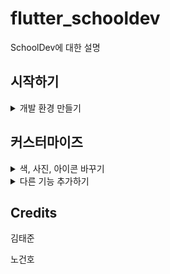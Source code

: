 # flutter_schooldev

SchoolDev에 대한 설명

## 시작하기
<details><summary>개발 환경 만들기</summary>
    <div>
        <p>
    		<li> <a href="gh-pages/start-1.md"> Android Studio 설치</a></li>
    		<li> <a href="gh-pages/start-2.md"> Flutter플러그인 설치</a></li>
    		<li> <a href="gh-pages/start-3.md"> Firebase 설정하기</a></li>    
		</p>
    </div>

</details>

## 커스터마이즈

<details><summary>색, 사진, 아이콘 바꾸기</summary>
<p>
    <li> <a href="gh-pages/start-1.md"> Android Studio 설치</a></li>
    <li> <a href="gh-pages/start-2.md"> Flutter플러그인 설치</a></li>
    <li> <a href="gh-pages/start-3.md"> Firebase 설정하기</a></li>    
</p>
</details>

<details><summary>다른 기능 추가하기</summary>
<p>
    <li> <a href="gh-pages/start-1.md"> Android Studio 설치</a></li>
    <li> <a href="gh-pages/start-2.md"> Flutter플러그인 설치</a></li>
    <li> <a href="gh-pages/start-3.md"> Firebase 설정하기</a></li>    
</p>
</details>

## Credits

김태준

노건호 
